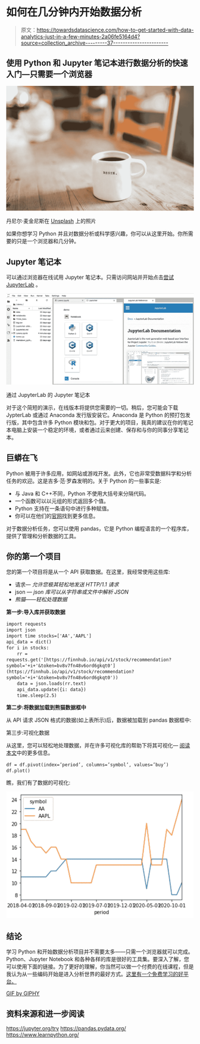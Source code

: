 # 如何在几分钟内开始数据分析

> 原文：<https://towardsdatascience.com/how-to-get-started-with-data-analytics-just-in-a-few-minutes-2a06fe5164d4?source=collection_archive---------37----------------------->

## 使用 Python 和 Jupyter 笔记本进行数据分析的快速入门—只需要一个浏览器

![](img/f68dc50d5bc9cc43dd359abac999cf6b.png)

丹尼尔·麦金尼斯在 [Unsplash](https://unsplash.com/s/photos/start?utm_source=unsplash&utm_medium=referral&utm_content=creditCopyText) 上的照片

如果你想学习 Python 并且对数据分析或科学感兴趣，你可以从这里开始。你所需要的只是一个浏览器和几分钟。

## Jupyter 笔记本

可以通过浏览器在线试用 Jupyter 笔记本。只需访问网站并开始点击[尝试 JupyterLab](https://jupyter.org/try) 。

![](img/3360a60a2cff5fcdb2eb2208ad5afc17.png)

通过 JupyterLab 的 Jupyter 笔记本

对于这个简短的演示，在线版本将提供您需要的一切。稍后，您可能会下载 JypterLab 或通过 Anaconda 发行版安装它。Anaconda 是 Python 的预打包发行版，其中包含许多 Python 模块和包。对于更大的项目，我真的建议在你的笔记本电脑上安装一个稳定的环境，或者通过云来创建、保存和与你的同事分享笔记本。

## **巨蟒在飞**

Python 被用于许多应用，如网站或游戏开发。此外，它也非常受数据科学和分析任务的欢迎。这是吉多·范·罗森发明的。关于 Python 的一些事实是:

*   与 Java 和 C++不同，Python 不使用大括号来分隔代码。
*   一个函数可以以元组的形式返回多个值。
*   Python 支持在一条语句中进行多种赋值。
*   你可以在他们的[官网](https://wiki.python.org/moin/BeginnersGuide)找到更多信息。

对于数据分析任务，您可以使用 pandas，它是 Python 编程语言的一个程序库，提供了管理和分析数据的工具。

## 你的第一个项目

您的第一个项目将是从一个 API 获取数据。在这里，我经常使用这些库:

*   请求— *允许您极其轻松地发送 HTTP/1.1 请求*
*   json — *json 库可以从字符串或文件中解析 JSON*
*   *熊猫——轻松处理数据*

**第一步:导入库并获取数据**

```
import requests 
import json 
import time stocks=['AA','AAPL'] 
api_data = dict() 
for i in stocks: 
    rr = requests.get('[https://finnhub.io/api/v1/stock/recommendation?symbol='+i+'&token=bv8v7fn48v6ord6gkqt0'](https://finnhub.io/api/v1/stock/recommendation?symbol='+i+'&token=bv8v7fn48v6ord6gkqt0')) 
    data = json.loads(rr.text) 
    api_data.update({i: data}) 
    time.sleep(2.5)
```

**第二步:将数据加载到熊猫数据框中**

从 API 请求 JSON 格式的数据(如上表所示)后，数据被加载到 pandas 数据框中:

第三步:可视化数据

从这里，您可以轻松地处理数据，并在许多可视化库的帮助下将其可视化— [阅读本文](/top-6-python-libraries-for-visualization-which-one-to-use-fe43381cd658)中的更多信息。

```
df = df.pivot(index=’period’, columns=’symbol’, values=’buy’)
df.plot()
```

瞧，我们有了数据的可视化:

![](img/04abf001530469fcafe7d06683072cc3.png)

## 结论

学习 Python 和开始数据分析项目并不需要太多——只需一个浏览器就可以完成。Python、Jupyter Notebook 和各种各样的库是很好的工具集。要深入了解，您可以使用下面的链接。为了更好的理解，你当然可以做一个付费的在线课程，但是我认为从一些编码开始是进入分析世界的最好方式。[这里有一个免费学习的好平台。](https://www.learnpython.org/)

[GIF by GIPHY](https://giphy.com/gifs/story-writing-stages-mmtLWZVKLOqOs/links)

## 资料来源和进一步阅读

<https://jupyter.org/try>    <https://pandas.pydata.org/>  </top-6-python-libraries-for-visualization-which-one-to-use-fe43381cd658>  <https://www.learnpython.org/> 